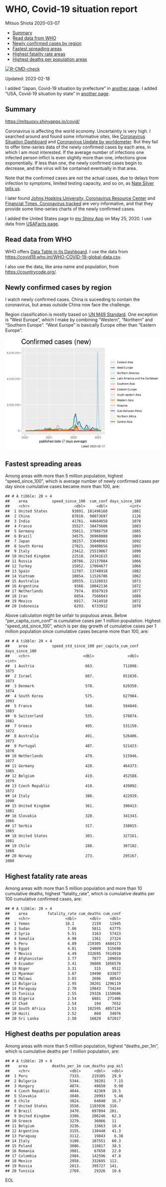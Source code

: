 WHO, Covid-19 situation report
================
Mitsuo Shiota
2020-03-07

- <a href="#summary" id="toc-summary">Summary</a>
- <a href="#read-data-from-who" id="toc-read-data-from-who">Read data from
  WHO</a>
- <a href="#newly-confirmed-cases-by-region"
  id="toc-newly-confirmed-cases-by-region">Newly confirmed cases by
  region</a>
- <a href="#fastest-spreading-areas"
  id="toc-fastest-spreading-areas">Fastest spreading areas</a>
- <a href="#highest-fatality-rate-areas"
  id="toc-highest-fatality-rate-areas">Highest fatality rate areas</a>
- <a href="#highest-deaths-per-population-areas"
  id="toc-highest-deaths-per-population-areas">Highest deaths per
  population areas</a>

<!-- badges: start -->

[![R-CMD-check](https://github.com/mitsuoxv/covid/actions/workflows/R-CMD-check.yaml/badge.svg)](https://github.com/mitsuoxv/covid/actions/workflows/R-CMD-check.yaml)
<!-- badges: end -->

Updated: 2023-02-18

I added “Japan, Covid-19 situation by prefecture” in [another
page](Japan.md). I added “USA, Covid-19 situation by state” in [another
page](USA.md).

## Summary

<https://mitsuoxv.shinyapps.io/covid/>

Coronavirus is affecting the world economy. Uncertaintiy is very high. I
searched around and found some informative sites, like [Coronavirus
Situation
Dashboard](https://who.maps.arcgis.com/apps/opsdashboard/index.html#/c88e37cfc43b4ed3baf977d77e4a0667)
and [Coronavirus Update by
worldometer](https://www.worldometers.info/coronavirus/). But they fail
to offer time-series data of the newly confirmed cases by each area, in
which I am most interested. If the average number of infections one
infected person inflict is even slightly more than one, infections grow
exponentially. If less than one, the newly confirmed cases begin to
decrease, and the virus will be contained eventually in that area.

Note that the confirmed cases are not the actual cases, due to delays
from infection to symptoms, limited testing capacity, and so on, as
[Nate Silver tells
us](https://fivethirtyeight.com/features/coronavirus-case-counts-are-meaningless/).

I later found [Johns Hopkins University, Coronavirus Resource
Center](https://coronavirus.jhu.edu/) and [Financial Times, Coronavirus
tracked](https://www.ft.com/content/a26fbf7e-48f8-11ea-aeb3-955839e06441)
are very informative, and that they provide some time-series charts of
the newly confirmed cases.

I added the United States page to [my Shiny
App](https://mitsuoxv.shinyapps.io/covid/) on May 25, 2020. I use data
from [USAFacts
page](https://usafacts.org/visualizations/coronavirus-covid-19-spread-map/).

## Read data from WHO

WHO offers [Data Table in its Dashboard](https://covid19.who.int/table).
I use the data from
<https://covid19.who.int/WHO-COVID-19-global-data.csv>.

I also use the data, like area name and population, from
<https://countrycode.org/>.

## Newly confirmed cases by region

I watch newly confirmed cases. China is suceeding to contain the
coronavirus, but areas outside China now face the challenge.

Region classification is mostly based on [UN M49
Standard](https://unstats.un.org/unsd/methodology/m49/). One exception
is “West Europe”, which I make by combining “Western”, “Northern” and
“Southern Europe”. “West Europe” is basically Europe other than “Eastern
Europe”.

![](README_files/figure-gfm/chart-1.png)<!-- -->

## Fastest spreading areas

Among areas with more than 5 million population, highest
“speed_since_100”, which is average number of newly confirmed cases per
day since cumulative cases became more than 100, are:

    ## # A tibble: 20 × 4
    ##    area           speed_since_100  cum_conf days_since_100
    ##    <chr>                    <dbl>     <dbl>          <int>
    ##  1 United States           93891. 101496168           1081
    ##  2 China                   87810.  98873697           1126
    ##  3 India                   41761.  44684658           1070
    ##  4 France                  35527.  38475606           1083
    ##  5 Germany                 35011.  37986750           1085
    ##  6 Brazil                  34575.  36960888           1069
    ##  7 Japan                   30257.  33040963           1092
    ##  8 South Korea             27821.  30408656           1093
    ##  9 Italy                   23412.  25519067           1090
    ## 10 United Kingdom          22518.  24341615           1081
    ## 11 Russia                  20766.  22137084           1066
    ## 12 Turkey                  15952.  17004677           1066
    ## 13 Spain                   12707.  13748918           1082
    ## 14 Vietnam                 10854.  11526786           1062
    ## 15 Australia               10555.  11326032           1073
    ## 16 Argentina                9368.  10042136           1072
    ## 17 Netherlands              7974.   8587919           1077
    ## 18 Iran                     6954.   7566043           1088
    ## 19 Mexico                   6917.   7414918           1072
    ## 20 Indonesia                6293.   6733912           1070

Above calculation might be unfair to populous areas. Below
“per_capita_cum_conf” is cumulative cases per 1 million population.
Highest “speed_std_since_100”, which is per day growth of cumulative
cases per 1 million population since cumulative cases became more than
100, are:

    ## # A tibble: 20 × 4
    ##    area           speed_std_since_100 per_capita_cum_conf days_since_100
    ##    <chr>                        <dbl>               <dbl>          <int>
    ##  1 Austria                       663.             712898.           1075
    ##  2 Israel                        607.             651830.           1073
    ##  3 Denmark                       578.             620350.           1074
    ##  4 South Korea                   575.             627984.           1093
    ##  5 France                        549.             594049.           1083
    ##  6 Switzerland                   535.             578874.           1081
    ##  7 Greece                        495.             531150.           1072
    ##  8 Australia                     491.             526406.           1073
    ##  9 Portugal                      487.             521423.           1070
    ## 10 Netherlands                   479.             515946.           1077
    ## 11 Germany                       428.             464373.           1085
    ## 12 Belgium                       419.             452588.           1079
    ## 13 Czech Republic                410.             439092.           1072
    ## 14 Italy                         388.             422919.           1090
    ## 15 United Kingdom                361.             390413.           1081
    ## 16 Slovakia                      320.             341343.           1066
    ## 17 Serbia                        317.             338015.           1065
    ## 18 United States                 303.             327161.           1081
    ## 19 Chile                         288.             307182.           1068
    ## 20 Norway                        273.             295167.           1080

## Highest fatality rate areas

Among areas with more than 5 million population and more than 10
cumulative deaths, highest “fatality_rate”, which is cumulative deaths
per 100 cumulative confirmed cases, are:

    ## # A tibble: 20 × 4
    ##    area         fatality_rate cum_deaths cum_conf
    ##    <chr>                <dbl>      <dbl>    <dbl>
    ##  1 Yemen                18.1        2159    11945
    ##  2 Sudan                 7.86       5011    63775
    ##  3 Syria                 5.51       3163    57423
    ##  4 Somalia               4.98       1361    27324
    ##  5 Peru                  4.89     219305  4484173
    ##  6 Egypt                 4.81      24809   515698
    ##  7 Mexico                4.49     332695  7414918
    ##  8 Afghanistan           3.77       7877   209059
    ##  9 Ecuador               3.41      36008  1056578
    ## 10 Niger                 3.31        315     9512
    ## 11 Myanmar               3.07      19490   633877
    ## 12 Malawi                3.03       2686    88543
    ## 13 Bulgaria              2.95      38201  1296119
    ## 14 Paraguay              2.70      19843   734244
    ## 15 Tunisia               2.55      29326  1150606
    ## 16 Algeria               2.54       6881   271406
    ## 17 Chad                  2.54        194     7652
    ## 18 South Africa          2.53     102595  4057134
    ## 19 Haiti                 2.52        860    34076
    ## 20 Sri Lanka             2.50      16829   672017

## Highest deaths per population areas

Among areas with more than 5 million population, highest
“deaths_per_1m”, which is cumulative deaths per 1 million population,
are:

    ## # A tibble: 20 × 4
    ##    area           deaths_per_1m cum_deaths pop_mil
    ##    <chr>                  <dbl>      <dbl>   <dbl>
    ##  1 Peru                   7333.     219305   29.9 
    ##  2 Bulgaria               5344.      38201    7.15
    ##  3 Hungary                4874.      48650    9.98
    ##  4 Czech Republic         4044.      42369   10.5 
    ##  5 Slovakia               3848.      20993    5.46
    ##  6 Chile                  3824.      64040   16.7 
    ##  7 United States          3558.    1103936  310.  
    ##  8 Brazil                 3470.     697894  201.  
    ##  9 United Kingdom         3308.     206246   62.3 
    ## 10 Greece                 3279.      36066   11   
    ## 11 Belgium                3236.      33663   10.4 
    ## 12 Argentina              3155.     130448   41.3 
    ## 13 Paraguay               3112.      19843    6.38
    ## 14 Italy                  3108.     187551   60.3 
    ## 15 Poland                 3086.     118817   38.5 
    ## 16 Romania                3081.      67650   22.0 
    ## 17 Colombia               2984.     142596   47.8 
    ## 18 Mexico                 2958.     332695  112.  
    ## 19 Russia                 2813.     395727  141.  
    ## 20 Tunisia                2769.      29326   10.6

EOL
